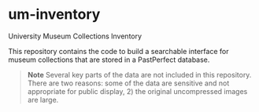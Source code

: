 # um-inventory
University Museum Collections Inventory

This repository contains the code to build a searchable interface for museum collections that are stored in a PastPerfect database.

> **Note**
> Several key parts of the data are not included in this repository. There are two reasons: some of the data are sensitive and not appropriate for public display, 2) the original uncompressed images are large.

